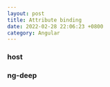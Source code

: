 ```yaml
---
layout: post
title: Attribute binding
date: 2022-02-28 22:06:23 +0800
category: Angular
---
```

### host

### ng-deep

